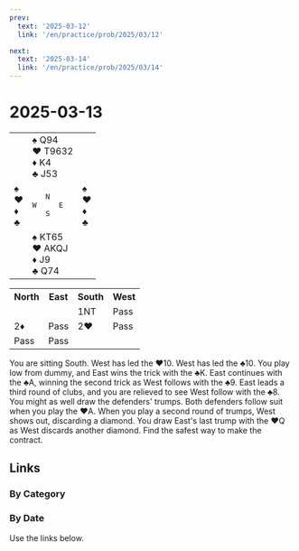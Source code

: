 ```yaml
---
prev:
  text: '2025-03-12'
  link: '/en/practice/prob/2025/03/12'

next:
  text: '2025-03-14'
  link: '/en/practice/prob/2025/03/14'
---
```


# 2025-03-13

<table class="deal">
	<tr>
		<td></td>
		<td>♠ Q94<br>♥ T9632<br>♦ K4<br>♣ J53</td>
		<td></td>
	</tr>
	<tr>
		<td>♠ <br>♥ <br>♦ <br>♣ </td>
		<td><pre>   N<br>W     E<br>   S</pre></td>
		<td>♠ <br>♥ <br>♦ <br>♣ </td>
	</tr>
	<tr>
		<td></td>
		<td>♠ KT65<br>♥ AKQJ<br>♦ J9<br>♣ Q74</td>
		<td></td>
	</tr>
</table>

<table class="auction">
	<tr>
		<th>North</th>
		<th>East</th>
		<th>South</th>
		<th>West</th>
	</tr>
	<tr>
		<td></td>
		<td></td>
		<td>1NT</td>
		<td>Pass</td>
	</tr>
	<tr>
		<td>2♦</td>
		<td>Pass</td>
		<td>2♥</td>
		<td>Pass</td>
	</tr>
	<tr>
		<td>Pass</td>
		<td>Pass</td>
		<td></td>
		<td></td>
	</tr>
</table>

You are sitting South. West has led the ♥10. West has led the ♣10. You play low from dummy, and East wins the trick with the ♣K. East continues with the ♣A, winning the second trick as West follows with the ♣9. East leads a third round of clubs, and you are relieved to see West follow with the ♣8. You might as well draw the defenders' trumps. Both defenders follow suit when you play the ♥A. When you play a second round of trumps, West shows out, discarding a diamond. You draw East's last trump with the ♥Q as West discards another diamond. Find the safest way to make the contract.

## Links

[<Badge type="tip" text="Check Solution"/>](/en/learning/prob/2025/03/13)

### By Category

[<Badge type="tip" text="<--"/>](/en/practice/prob/2025/03/10)
[<Badge type="tip" text="Calendar"/>](/en/practice/calendar/2025/03)
[<Badge type="tip" text="-->"/>](/en/practice/prob/2025/03/14)

### By Date

Use the links below.